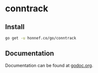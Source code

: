 # conntrack

## Install

```sh
go get -u honnef.co/go/conntrack
```

## Documentation

Documentation can be found at
[godoc.org](http://godoc.org/honnef.co/go/conntrack).
